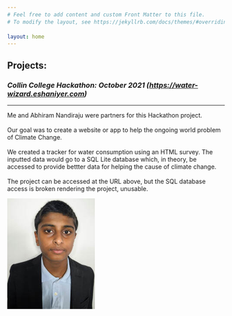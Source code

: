 ```yaml
---
# Feel free to add content and custom Front Matter to this file.
# To modify the layout, see https://jekyllrb.com/docs/themes/#overriding-theme-defaults

layout: home
---
```

## Projects:
### ***Collin College Hackathon: October 2021 (https://water-wizard.eshaniyer.com)***
--- 
Me and Abhiram Nandiraju were partners for this Hackathon project.
<br> 
<br>
Our goal was to create a website or app to help the ongoing world problem of Climate Change. 
<br> 
<br>
We created a tracker for water consumption using an HTML survey. The inputted data would go to a SQL Lite database which, in theory, be accessed to provide
bettter data for helping the cause of climate change.
<br>
<br>
The project can be accessed at the URL above, but the SQL database access is broken rendering the project, unusable.  

![alt text for screen readers](assets/image.jpg "Test")

